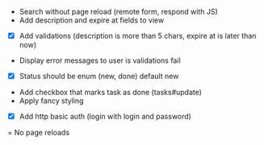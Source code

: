 - Search without page reload (remote form, respond with JS)
- Add description and expire at fields to view
- [x] Add validations (description is more than 5 chars, expire at is later than now)
- Display error messages to user is validations fail
- [x] Status should be enum (new, done) default new
- Add checkbox that marks task as done (tasks#update)
- Apply fancy styling
- [x] Add http basic auth (login with login and password)

= No page reloads